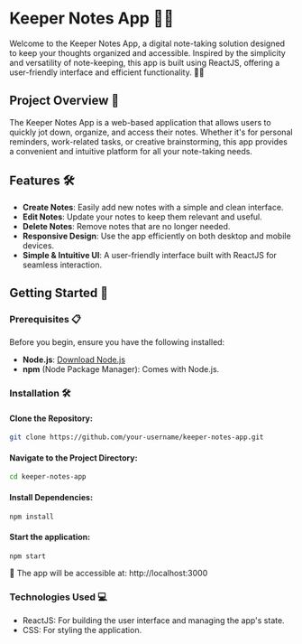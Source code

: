 # Keeper Notes App 📓✨

Welcome to the Keeper Notes App, a digital note-taking solution designed to keep your thoughts organized and accessible. Inspired by the simplicity and versatility of note-keeping, this app is built using ReactJS, offering a user-friendly interface and efficient functionality. 🚀📝

## Project Overview 🌟

The Keeper Notes App is a web-based application that allows users to quickly jot down, organize, and access their notes. Whether it's for personal reminders, work-related tasks, or creative brainstorming, this app provides a convenient and intuitive platform for all your note-taking needs.

## Features 🛠️

- **Create Notes**: Easily add new notes with a simple and clean interface.
- **Edit Notes**: Update your notes to keep them relevant and useful.
- **Delete Notes**: Remove notes that are no longer needed.
- **Responsive Design**: Use the app efficiently on both desktop and mobile devices.
- **Simple & Intuitive UI**: A user-friendly interface built with ReactJS for seamless interaction.

## Getting Started 🚀

### Prerequisites 📋

Before you begin, ensure you have the following installed:

- **Node.js**: [Download Node.js](https://nodejs.org/)
- **npm** (Node Package Manager): Comes with Node.js.

### Installation 🛠️

#### Clone the Repository:

```bash
git clone https://github.com/your-username/keeper-notes-app.git
```
#### Navigate to the Project Directory:
```bash
cd keeper-notes-app
```

#### Install Dependencies:
```bash
npm install
```
#### Start the application:
```bash
npm start
```

🔗 The app will be accessible at: http://localhost:3000

### Technologies Used 💻
* ReactJS: For building the user interface and managing the app's state.
* CSS: For styling the application.

